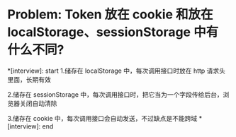 # Problem: Token 放在 cookie 和放在 localStorage、sessionStorage 中有什么不同?

\*[interview]: start 1.储存在 localStorage 中，每次调用接口时放在 http 请求头里面，长期有效

2.储存在 sessionStorage 中，每次调用接口时，把它当为一个字段传给后台，浏览器关闭自动清除

3.储存在 cookie 中，每次调用接口会自动发送，不过缺点是不能跨域 \*[interview]: end
